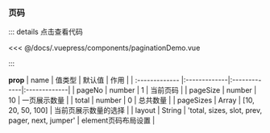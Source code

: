 ### 页码

<div>
  <paginationDemo/>
</div>

::: details 点击查看代码

<<< @/docs/.vuepress/components/paginationDemo.vue

:::

**prop**
| name        | 值类型           | 默认值 |       作用      |
| :------------- |:-------------|:-------------|:-------------|
| pageNo     | number  | 1  |  当前页码  |
| pageSize     | number  | 10  |  一页展示数量  |
| total     | number  | 0  |  总共数量  |
| pageSizes     | Array  | [10, 20, 50, 100]  |  当前页展示数量的选择  |
| layout     | String  | 'total, sizes, slot, prev, pager, next, jumper'  |  element页码布局设置  |

